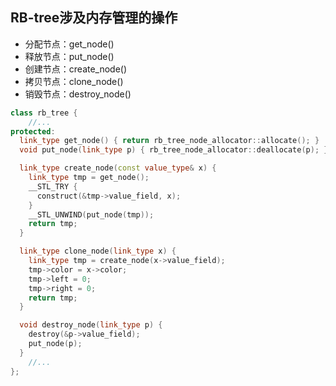 ## RB-tree涉及内存管理的操作

- 分配节点：get_node()
- 释放节点：put_node()
- 创建节点：create_node()
- 拷贝节点：clone_node()
- 销毁节点：destroy_node()

```c++
class rb_tree {
    //...
protected:
  link_type get_node() { return rb_tree_node_allocator::allocate(); }
  void put_node(link_type p) { rb_tree_node_allocator::deallocate(p); }

  link_type create_node(const value_type& x) {
    link_type tmp = get_node();
    __STL_TRY {
      construct(&tmp->value_field, x);
    }
    __STL_UNWIND(put_node(tmp));
    return tmp;
  }

  link_type clone_node(link_type x) {
    link_type tmp = create_node(x->value_field);
    tmp->color = x->color;
    tmp->left = 0;
    tmp->right = 0;
    return tmp;
  }

  void destroy_node(link_type p) {
    destroy(&p->value_field);
    put_node(p);
  }
    //...
};
```

